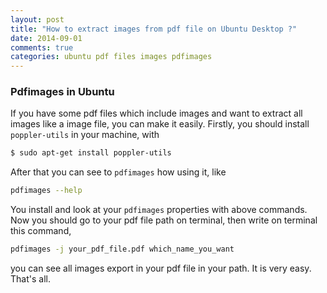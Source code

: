 ```yaml
---
layout: post
title: "How to extract images from pdf file on Ubuntu Desktop ?"
date: 2014-09-01 
comments: true
categories: ubuntu pdf files images pdfimages
---
```


### Pdfimages in Ubuntu

If you have some pdf files which include images and want to extract all images like a image file, you can make it easily.
Firstly, you should install `poppler-utils` in your machine, with

```bash 
$ sudo apt-get install poppler-utils
```

After that you can see to `pdfimages` how using it, like

```bash
pdfimages --help
```

You install and look at your `pdfimages` properties with above commands. Now you should go to your pdf file path on terminal,
then write on terminal this command,

```bash 
pdfimages -j your_pdf_file.pdf which_name_you_want
```

you can see all images export in your pdf file in your path.
It is very easy.
That's all.